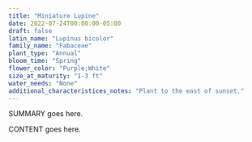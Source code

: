 ```yaml
---
title: "Miniature Lupine"
date: 2022-07-24T00:00:00-05:00
draft: false
latin_name: "Lupinus bicolor"
family_name: "Fabaceae"
plant_type: "Annual"
bloom_time: "Spring"
flower_color: "Purple;White"
size_at_maturity: "1-3 ft"
water_needs: "None"
additional_characteristices_notes: "Plant to the east of sunset."
---
```


SUMMARY goes here.

<!--more-->

CONTENT goes here.
